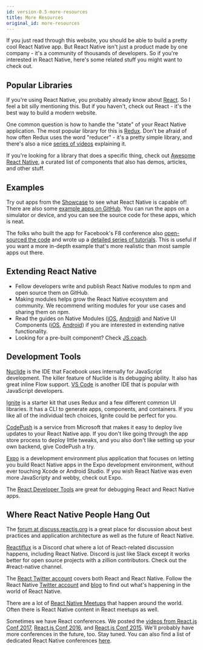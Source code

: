 ```yaml
---
id: version-0.5-more-resources
title: More Resources
original_id: more-resources
---
```


If you just read through this website, you should be able to build a pretty cool React Native app. But React Native isn't just a product made by one company - it's a community of thousands of developers. So if you're interested in React Native, here's some related stuff you might want to check out.

## Popular Libraries

If you're using React Native, you probably already know about [React](https://facebook.github.io/react/). So I feel a bit silly mentioning this. But if you haven't, check out React - it's the best way to build a modern website.

One common question is how to handle the "state" of your React Native application. The most popular library for this is [Redux](http://redux.js.org/). Don't be afraid of how often Redux uses the word "reducer" - it's a pretty simple library, and there's also a nice [series of videos](https://egghead.io/courses/getting-started-with-redux) explaining it.

If you're looking for a library that does a specific thing, check out [Awesome React Native](http://www.awesome-react-native.com/), a curated list of components that also has demos, articles, and other stuff.

## Examples

Try out apps from the [Showcase](/react-native/showcase.html) to see what React Native is capable of! There are also some [example apps on GitHub](https://github.com/ReactNativeNews/React-Native-Apps). You can run the apps on a simulator or device, and you can see the source code for these apps, which is neat.

The folks who built the app for Facebook's F8 conference also [open-sourced the code](https://github.com/fbsamples/f8app) and wrote up a [detailed series of tutorials](http://makeitopen.com/). This is useful if you want a more in-depth example that's more realistic than most sample apps out there.

## Extending React Native

* Fellow developers write and publish React Native modules to npm and open source them on GitHub.
* Making modules helps grow the React Native ecosystem and community. We recommend writing modules for your use cases and sharing them on npm.
* Read the guides on Native Modules ([iOS](native-modules-ios.md), [Android](native-modules-android.md)) and Native UI Components ([iOS](native-components-ios.md), [Android](native-components-android.md)) if you are interested in extending native functionality.
* Looking for a pre-built component? Check [JS.coach](https://js.coach/react-native).

## Development Tools

[Nuclide](https://nuclide.io/) is the IDE that Facebook uses internally for JavaScript development. The killer feature of Nuclide is its debugging ability. It also has great inline Flow support. [VS Code](https://code.visualstudio.com/) is another IDE that is popular with JavaScript developers.

[Ignite](https://github.com/infinitered/ignite) is a starter kit that uses Redux and a few different common UI libraries. It has a CLI to generate apps, components, and containers. If you like all of the individual tech choices, Ignite could be perfect for you.

[CodePush](https://microsoft.github.io/code-push/) is a service from Microsoft that makes it easy to deploy live updates to your React Native app. If you don't like going through the app store process to deploy little tweaks, and you also don't like setting up your own backend, give CodePush a try.

[Expo](https://docs.expo.io) is a development environment plus application that focuses on letting you build React Native apps in the Expo development environment, without ever touching Xcode or Android Studio. If you wish React Native was even more JavaScripty and webby, check out Expo.

The [React Developer Tools](debugging.md#react-developer-tools) are great for debugging React and React Native apps.

## Where React Native People Hang Out

The [forum at discuss.reactjs.org](https://discuss.reactjs.org/) is a great place for discussion about best practices and application architecture as well as the future of React Native.

[Reactiflux](https://discord.gg/0ZcbPKXt5bZjGY5n) is a Discord chat where a lot of React-related discussion happens, including React Native. Discord is just like Slack except it works better for open source projects with a zillion contributors. Check out the #react-native channel.

The [React Twitter account](https://twitter.com/reactjs) covers both React and React Native. Follow the React Native [Twitter account](https://twitter.com/reactnative) and [blog](/react-native/blog/) to find out what's happening in the world of React Native.

There are a lot of [React Native Meetups](http://www.meetup.com/topics/react-native/) that happen around the world. Often there is React Native content in React meetups as well.

Sometimes we have React conferences. We posted the [videos from React.js Conf 2017](https://www.youtube.com/playlist?list=PLb0IAmt7-GS3fZ46IGFirdqKTIxlws7e0), [React.js Conf 2016](https://www.youtube.com/playlist?list=PLb0IAmt7-GS0M8Q95RIc2lOM6nc77q1IY), and [React.js Conf 2015](https://www.youtube.com/watch?list=PLb0IAmt7-GS1cbw4qonlQztYV1TAW0sCr&v=KVZ-P-ZI6W4). We'll probably have more conferences in the future, too. Stay tuned. You can also find a list of dedicated React Native conferences [here](http://www.awesome-react-native.com/#conferences).
